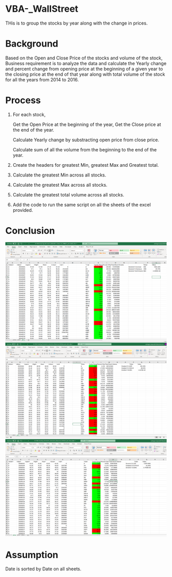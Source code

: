 # VBA-_WallStreet
THis is to group the stocks by year along with the change in prices.
# Background 
Based on the Open and Close Price of the stocks and volume of the stock, Business requirement is to analyze the data and calculate the Yearly change and percent change from opening price at the beginning of a given year to the closing price at the end of that year along with total volume of the stock for all the years from 2014 to 2016.

# Process
1) For each stock, 

    Get the  Open Price at the beginning of the year, Get the Close price at the end of the year.
    
    Calculate Yearly change by substracting open price from close price.
    
    Calculate sum of all the volume from the beginning to the end of the year.
    
2) Create the headers for greatest Min, greatest Max and Greatest total.

3) Calculate the greatest Min across all stocks.

4) Calculate the greatest Max across all stocks.

5) Calculate the greatest total volume across all stocks.

6) Add the code to run the same script on all the sheets of the excel provided.

# Conclusion
![alt text](https://github.com/Subbagari1985/VBA-_WallStreet/blob/main/2014%20Results.PNG)
![alt text](https://github.com/Subbagari1985/VBA-_WallStreet/blob/main/2015%20Results.PNG)
![alt text](https://github.com/Subbagari1985/VBA-_WallStreet/blob/main/2016%20Results.PNG)

# Assumption
Date is sorted by Date on all sheets.

